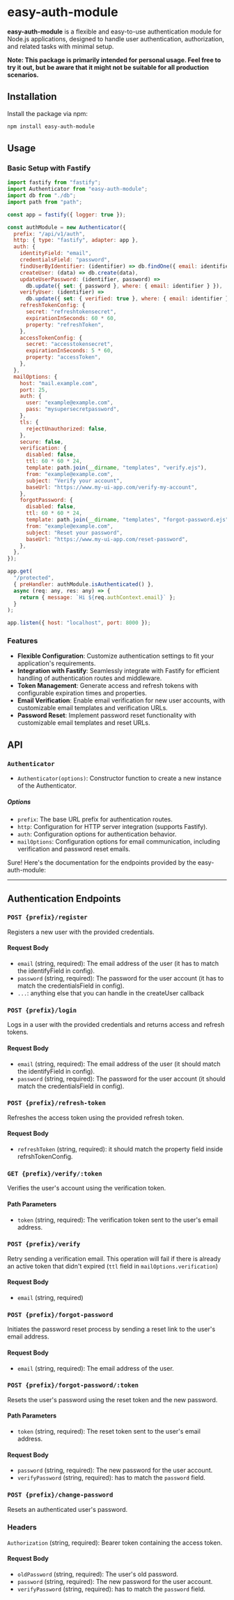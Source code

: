 # easy-auth-module

**easy-auth-module** is a flexible and easy-to-use authentication module for Node.js applications, designed to handle user authentication, authorization, and related tasks with minimal setup.

**Note: This package is primarily intended for personal usage. Feel free to try it out, but be aware that it might not be suitable for all production scenarios.**

## Installation

Install the package via npm:

```bash
npm install easy-auth-module
```

## Usage

### Basic Setup with Fastify

```javascript
import fastify from "fastify";
import Authenticator from "easy-auth-module";
import db from "./db";
import path from "path";

const app = fastify({ logger: true });

const authModule = new Authenticator({
  prefix: "/api/v1/auth",
  http: { type: "fastify", adapter: app },
  auth: {
    identityField: "email",
    credentialsField: "password",
    findUserByIdentifier: (identifier) => db.findOne({ email: identifier }),
    createUser: (data) => db.create(data),
    updateUserPassword: (identifier, password) =>
      db.update({ set: { password }, where: { email: identifier } }),
    verifyUser: (identifier) =>
      db.update({ set: { verified: true }, where: { email: identifier } }),
    refreshTokenConfig: {
      secret: "refreshtokensecret",
      expirationInSeconds: 60 * 60,
      property: "refreshToken",
    },
    accessTokenConfig: {
      secret: "accesstokensecret",
      expirationInSeconds: 5 * 60,
      property: "accessToken",
    },
  },
  mailOptions: {
    host: "mail.example.com",
    port: 25,
    auth: {
      user: "example@example.com",
      pass: "mysupersecretpassword",
    },
    tls: {
      rejectUnauthorized: false,
    },
    secure: false,
    verification: {
      disabled: false,
      ttl: 60 * 60 * 24,
      template: path.join(__dirname, "templates", "verify.ejs"),
      from: "example@example.com",
      subject: "Verify your account",
      baseUrl: "https://www.my-ui-app.com/verify-my-account",
    },
    forgotPassword: {
      disabled: false,
      ttl: 60 * 60 * 24,
      template: path.join(__dirname, "templates", "forgot-password.ejs"),
      from: "example@example.com",
      subject: "Reset your password",
      baseUrl: "https://www.my-ui-app.com/reset-password",
    },
  },
});

app.get(
  "/protected",
  { preHandler: authModule.isAuthenticated() },
  async (req: any, res: any) => {
    return { message: `Hi ${req.authContext.email}` };
  }
);

app.listen({ host: "localhost", port: 8000 });
```

### Features

- **Flexible Configuration**: Customize authentication settings to fit your application's requirements.
- **Integration with Fastify**: Seamlessly integrate with Fastify for efficient handling of authentication routes and middleware.
- **Token Management**: Generate access and refresh tokens with configurable expiration times and properties.
- **Email Verification**: Enable email verification for new user accounts, with customizable email templates and verification URLs.
- **Password Reset**: Implement password reset functionality with customizable email templates and reset URLs.

## API

### `Authenticator`

- `Authenticator(options)`: Constructor function to create a new instance of the Authenticator.

##### Options

- `prefix`: The base URL prefix for authentication routes.
- `http`: Configuration for HTTP server integration (supports Fastify).
- `auth`: Configuration options for authentication behavior.
- `mailOptions`: Configuration options for email communication, including verification and password reset emails.

Sure! Here's the documentation for the endpoints provided by the easy-auth-module:

---

## Authentication Endpoints

### `POST {prefix}/register`

Registers a new user with the provided credentials.

#### Request Body

- `email` (string, required): The email address of the user (it has to match the identifyField in config).
- `password` (string, required): The password for the user account (it has to match the credentialsField in config).
- `...`: anything else that you can handle in the createUser callback

### `POST {prefix}/login`

Logs in a user with the provided credentials and returns access and refresh tokens.

#### Request Body

- `email` (string, required): The email address of the user (it should match the identifyField in config).
- `password` (string, required): The password for the user account (it should match the credentialsField in config).

### `POST {prefix}/refresh-token`

Refreshes the access token using the provided refresh token.

#### Request Body

- `refreshToken` (string, required): it should match the property field inside refrshTokenConfig.

### `GET {prefix}/verify/:token`

Verifies the user's account using the verification token.

#### Path Parameters

- `token` (string, required): The verification token sent to the user's email address.

### `POST {prefix}/verify`

Retry sending a verification email. This operation will fail if there is already an active token that didn't expired (`ttl` field in `mailOptions.verification`)

#### Request Body

- `email` (string, required)

### `POST {prefix}/forgot-password`

Initiates the password reset process by sending a reset link to the user's email address.

#### Request Body

- `email` (string, required): The email address of the user.

### `POST {prefix}/forgot-password/:token`

Resets the user's password using the reset token and the new password.

#### Path Parameters

- `token` (string, required): The reset token sent to the user's email address.

#### Request Body

- `password` (string, required): The new password for the user account.
- `verifyPassword` (string, required): has to match the `password` field.

### `POST {prefix}/change-password`

Resets an authenticated user's password.

### Headers

`Authorization` (string, required): Bearer token containing the access token.

#### Request Body

- `oldPassword` (string, required): The user's old password.
- `password` (string, required): The new password for the user account.
- `verifyPassword` (string, required): has to match the `password` field.
